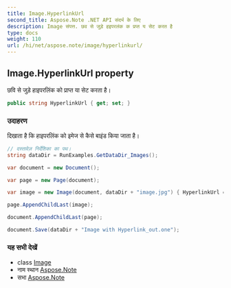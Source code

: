 ```yaml
---
title: Image.HyperlinkUrl
second_title: Aspose.Note .NET API संदर्भ के लिए
description: Image संपत्त. छव से जुड़े हइपरलंक क प्रप्त य सेट करत है
type: docs
weight: 110
url: /hi/net/aspose.note/image/hyperlinkurl/
---
```

## Image.HyperlinkUrl property

छवि से जुड़े हाइपरलिंक को प्राप्त या सेट करता है।

```csharp
public string HyperlinkUrl { get; set; }
```

### उदाहरण

दिखाता है कि हाइपरलिंक को इमेज से कैसे बाइंड किया जाता है।

```csharp
// दस्तावेज़ निर्देशिका का पथ।
string dataDir = RunExamples.GetDataDir_Images(); 

var document = new Document();

var page = new Page(document);

var image = new Image(document, dataDir + "image.jpg") { HyperlinkUrl = "http://image.com" };

page.AppendChildLast(image);

document.AppendChildLast(page);

document.Save(dataDir + "Image with Hyperlink_out.one");
```

### यह सभी देखें

* class [Image](../)
* नाम स्थान [Aspose.Note](../../image/)
* सभा [Aspose.Note](../../../)


